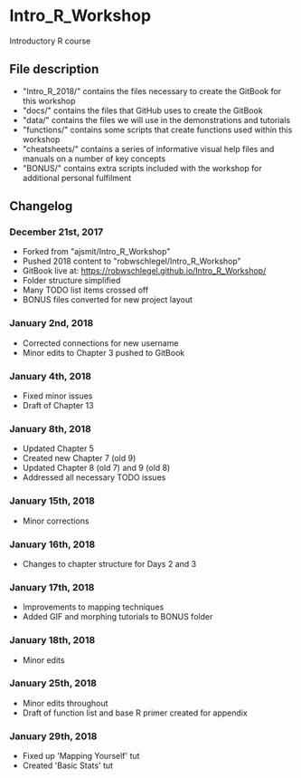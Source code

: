# Intro_R_Workshop
Introductory R course

## File description
* "Intro_R_2018/" contains the files necessary to create the GitBook for this workshop
* "docs/" contains the files that GitHub uses to create the GitBook
* "data/" contains the files we will use in the demonstrations and tutorials
* "functions/" contains some scripts that create functions used within this workshop
* "cheatsheets/" contains a series of informative visual help files and manuals on a number of key concepts
* "BONUS/" contains extra scripts included with the workshop for additional personal fulfilment

## Changelog

### December 21st, 2017
* Forked from "ajsmit/Intro_R_Workshop"
* Pushed 2018 content to "robwschlegel/Intro_R_Workshop"
* GitBook live at: https://robwschlegel.github.io/Intro_R_Workshop/
* Folder structure simplified
* Many TODO list items crossed off
* BONUS files converted for new project layout

### January 2nd, 2018
* Corrected connections for new username
* Minor edits to Chapter 3 pushed to GitBook

### January 4th, 2018
* Fixed minor issues
* Draft of Chapter 13

### January 8th, 2018
* Updated Chapter 5
* Created new Chapter 7 (old 9)
* Updated Chapter 8 (old 7) and 9 (old 8)
* Addressed all necessary TODO issues

### January 15th, 2018
* Minor corrections

### January 16th, 2018
* Changes to chapter structure for Days 2 and 3

### January 17th, 2018
* Improvements to mapping techniques
* Added GIF and morphing tutorials to BONUS folder

### January 18th, 2018
* Minor edits

### January 25th, 2018
* Minor edits throughout
* Draft of function list and base R primer created for appendix

### January 29th, 2018
* Fixed up 'Mapping Yourself' tut
* Created 'Basic Stats' tut